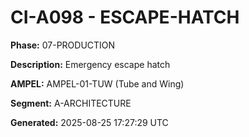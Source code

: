 # CI-A098 - ESCAPE-HATCH

**Phase:** 07-PRODUCTION

**Description:** Emergency escape hatch

**AMPEL:** AMPEL-01-TUW (Tube and Wing)

**Segment:** A-ARCHITECTURE

**Generated:** 2025-08-25 17:27:29 UTC
